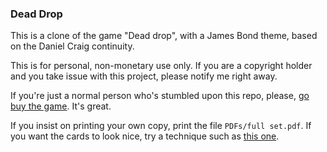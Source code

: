 ### Dead Drop
This is a clone of the game "Dead drop", with a James Bond theme,  based on the Daniel Craig continuity.  

This is for personal, non-monetary use only.  If you are a copyright holder and you take issue with this project, please notify me right away.

If you're just a normal person who's stumbled upon this repo, please, [go buy the game](https://www.amazon.com/Crash-Games-Dead-Drop/dp/B012B87LM8). It's great.

If you insist on printing your own copy, print the file `PDFs/full set.pdf`.  If you want the cards to look nice, try a technique such as [this one](https://boardgamegeek.com/thread/490643/making-cards-youll-never-use-your-old-method-again).
